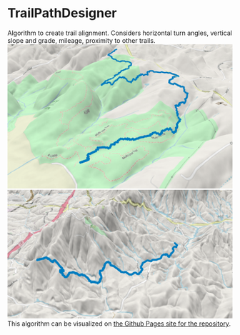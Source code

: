 # TrailPathDesigner
Algorithm to create trail alignment. Considers horizontal turn angles, vertical slope and grade, mileage, proximity to other trails.
![Trail Path Visualization - Park](resources/traildemo-min.png)
![Trail Path Visualization - Mountains](resources/traildemo3-min.png)
This algorithm can be visualized on [the Github Pages site for the repository](https://zakk-h.github.io/TrailPathDesigner/ "TrailPathDesigner").
